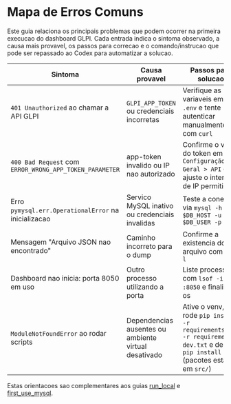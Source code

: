 # Mapa de Erros Comuns

Este guia relaciona os principais problemas que podem ocorrer na primeira execucao do dashboard GLPI. Cada entrada indica o sintoma observado, a causa mais provavel, os passos para correcao e o comando/instrucao que pode ser repassado ao Codex para automatizar a solucao.

| Sintoma | Causa provavel | Passos para solucao | Instrucao para Codex |
| ------- | -------------- | ------------------ | -------------------- |
| `401 Unauthorized` ao chamar a API GLPI | `GLPI_APP_TOKEN` ou credenciais incorretas | Verifique as variaveis em `.env` e tente autenticar manualmente com `curl` | "Atualize .env com tokens validos e execute novamente `python main.py`" |
| `400 Bad Request` com `ERROR_WRONG_APP_TOKEN_PARAMETER` | app-token invalido ou IP nao autorizado | Confirme o valor do token em `Configuração > Geral > API` e ajuste o intervalo de IP permitido | "Atualize `GLPI_APP_TOKEN` e verifique IPs autorizados" |
| Erro `pymysql.err.OperationalError` na inicializacao | Servico MySQL inativo ou credenciais invalidas | Teste a conexao via `mysql -h $DB_HOST -u $DB_USER -p` | "Substitua valores `DB_*` em `.env` e rode `python scripts/init_db.py`" |
| Mensagem "Arquivo JSON nao encontrado" | Caminho incorreto para o dump | Confirme a existencia do arquivo com `ls -l` | "Ajuste o caminho do dump gerado por `scripts/fetch_tickets.py`" |
| Dashboard nao inicia: porta 8050 em uso | Outro processo utilizando a porta | Liste processos com `lsof -i :8050` e finalize-os | "Matar processo na porta 8050 antes de executar o server" |
| `ModuleNotFoundError` ao rodar scripts | Dependencias ausentes ou ambiente virtual desativado | Ative o venv, rode `pip install -r requirements.txt -r requirements-dev.txt` e depois `pip install -e .` (pacotes estão em `src/`) | "Crie ou ative o venv e reinstale dependencias" |

Estas orientacoes sao complementares aos guias [run_local](run_local.md) e [first_use_mysql](first_use_mysql.md).

